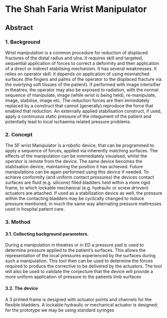 # The Shah Faria Wrist Manipulator

## Abstract

### 1. Background
Wrist manipulation is a common procedure for reduction of displaced fractures of the distal radius and ulna.  It requires skill and targeted, sequential application of forces to correct a deformity and then application of a direct or indirect stabilising mechanism.  It has several weaknesses.  It relies on operator skill.  It depends on application of using mismatched surfaces (the fingers and palms of the operator to the displaced fracture via the overlying soft tissues of the patient). If performed with image intensifier in theatres, the operator may also be exposed to radiation, with the normal sequence of manipulate, image (while wrist is being held), re-manipulate, image, stabilise, image etc. The reduction forces are then immediately replaced by a construct that cannot (generally) reproduce the force that enabled that reduction.  An externally applied stabilisation construct, if used, apply a continuous static pressure of the integument of the patient and potentially lead to local ischaemia related pressure problems.

### 2.  Concept
The SF wrist Manipulator is a robotic device, that can be programmed to apply a sequence of forces, applied via inherently matching surfaces.  The effects of the manipulation can be inmmediately visualsed, whilst the operator is remote from the device. The same device becomes the stabilsation device, maintaining the position it has achieved.  Future manipulations can be again performed using this device if needed.  To achieve conformity (and uniform contact pressures) the devices contact surfaces are fluid (e.g. silicone) filled bladders held within a more rigid frame, to which lockable mechanical (e.g. hydraulic or screw drivven) actuators are attached.  If used as a stabilisation device as well, the pressure within the contacting bladders may be cyclically changed to reduce pressure mentioned, in much the same way alternating pressure mattresses used in hospital patient care.

### 3. Method

#### 3.1. Collecting background parameters.
During a manipulation in theatres or in ED a pressure pad is used to determine pressure applied to the patient’s surfaces.  This allows the representation of the local pressures experienced by the surfaces during such a manipulation.  This tool then can be used to determine the forces required to produce the corrective to be delivered by the actuators.  The tool will also be used to validate the conjecture that the device will provide a more uniform application of pressure to the patients limb surfaces

#### 3.2. The device
A 3 printed frame is designed with actuator points and channels for the flexible bladders.
A lockable hydraulic or mechanical actuator is designed; for the prototype we may be using standard syringes
